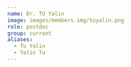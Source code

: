 ```yaml
---
name: Dr. TU Yalin
image: images/members.img/tuyalin.png
role: postdoc
group: current
aliases:
  - Tu Yalin
  - Yalin Tu
---
```

